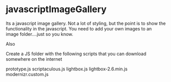 # javascriptImageGallery
Its a javascript image gallery. Not a lot of styling, but the point is to show the functionality in the javascript. You need to add your own images to an image folder....just so you know.

Also

Create a JS folder with the following scripts that you can download somewhere on the internet

prototype.js
scriptaculous.js
lightbox.js
lightbox-2.6.min.js
modernizr.custom.js


